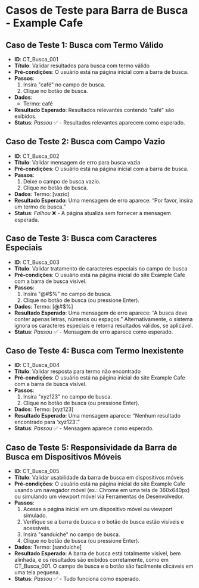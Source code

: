# Casos de Teste para Barra de Busca - Example Cafe

## Caso de Teste 1: Busca com Termo Válido

- **ID**: CT_Busca_001
- **Título**: Validar resultados para busca com termo válido
- **Pré-condições**: O usuário está na página inicial com a barra de busca.
- **Passos**:
  1. Insira "café" no campo de busca.
  2. Clique no botão de busca.
- **Dados**:
  - Termo: café
- **Resultado Esperado**: Resultados relevantes contendo “café” são exibidos.
- **Status**: _Passou_ ✅ - Resultados relevantes aparecem como esperado.

## Caso de Teste 2: Busca com Campo Vazio

- **ID**: CT_Busca_002
- **Título**: Validar mensagem de erro para busca vazia
- **Pré-condições**: O usuário está na página inicial com a barra de busca.
- **Passos**:
  1. Deixe o campo de busca vazio.
  2. Clique no botão de busca.
- **Dados**: Termo: [vazio]
- **Resultado Esperado**: Uma mensagem de erro aparece: “Por favor, insira um termo de busca.”
- **Status**: _Falhou_ ❌ - A página atualiza sem fornecer a mensagem esperada.

## Caso de Teste 3: Busca com Caracteres Especiais

- **ID**: CT_Busca_003
- **Título**: Validar tratamento de caracteres especiais no campo de busca
- **Pré-condições**: O usuário está na página inicial do site Example Cafe com a barra de busca visível.
- **Passos**:
  1. Insira "@#$%" no campo de busca.
  1. Clique no botão de busca (ou pressione Enter).
- **Dados**: Termo: [@#$%]
- **Resultado Esperado**: Uma mensagem de erro aparece: “A busca deve conter apenas letras, números ou espaços.” Alternativamente, o sistema ignora os caracteres especiais e retorna resultados válidos, se aplicável.
- **Status**: _Passou_ ✅ - Mensagem de erro aparece como esperado.

## Caso de Teste 4: Busca com Termo Inexistente

- **ID**: CT_Busca_004
- **Título**: Validar resposta para termo não encontrado
- **Pré-condições**: O usuário está na página inicial do site Example Cafe com a barra de busca visível.
- **Passos**:
  1. Insira "xyz123" no campo de busca.
  1. Clique no botão de busca (ou pressione Enter).
- **Dados**: Termo: [xyz123]
- **Resultado Esperado**: Uma mensagem aparece: “Nenhum resultado encontrado para ‘xyz123’.”
- **Status**: _Passou_ ✅ - Mensagem aparece como esperado.

## Caso de Teste 5: Responsividade da Barra de Busca em Dispositivos Móveis

- **ID**: CT_Busca_005
- **Título**: Validar usabilidade da barra de busca em dispositivos móveis
- **Pré-condições**: O usuário está na página inicial do site Example Cafe usando um navegador móvel (ex.: Chrome em uma tela de 360x640px) ou simulando um viewport móvel via Ferramentas de Desenvolvedor.
- **Passos**:
  1. Acesse a página inicial em um dispositivo móvel ou viewport simulado.
  1. Verifique se a barra de busca e o botão de busca estão visíveis e acessíveis.
  1. Insira "sanduíche" no campo de busca.
  1. Clique no botão de busca (ou pressione Enter).
- **Dados**: Termo: [sanduíche]
- **Resultado Esperado**: A barra de busca está totalmente visível, bem alinhada, e os resultados são exibidos corretamente, como em CT_Busca_001. O campo de busca e o botão são facilmente clicáveis em uma tela pequena.
- **Status**: _Passou_ ✅ - Tudo funciona como esperado.

